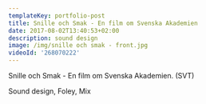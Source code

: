 ```yaml
---
templateKey: portfolio-post
title: Snille och Smak - En film om Svenska Akademien
date: 2017-08-02T13:40:53+02:00
description: sound design
image: /img/snille och smak - front.jpg
videoId: '268070222'
---
```

Snille och Smak - En film om Svenska Akademien. (SVT)

Sound design, Foley, Mix
